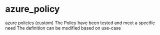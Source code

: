 # azure_policy
azure policies (custom)
The Policy have been tested and meet a specific need
The definition can be modified based on use-case

